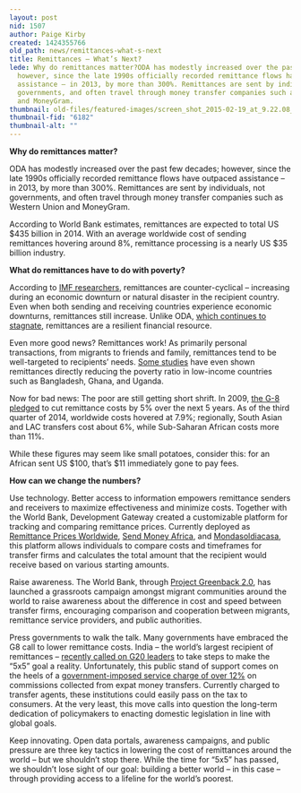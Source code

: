 ```yaml
---
layout: post
nid: 1507
author: Paige Kirby
created: 1424355766
old_path: news/remittances-what-s-next
title: Remittances – What’s Next?
lede: Why do remittances matter?ODA has modestly increased over the past few decades;
  however, since the late 1990s officially recorded remittance flows have outpaced
  assistance – in 2013, by more than 300%. Remittances are sent by individuals, not
  governments, and often travel through money transfer companies such as Western Union
  and MoneyGram.
thumbnail: old-files/featured-images/screen_shot_2015-02-19_at_9.22.08_am.png
thumbnail-fid: "6182"
thumbnail-alt: ""
---
```


**Why do remittances matter?**

ODA has modestly increased over the past few decades; however, since the late 1990s officially recorded remittance flows have outpaced assistance – in 2013, by more than 300%. Remittances are sent by individuals, not governments, and often travel through money transfer companies such as Western Union and MoneyGram.

According to World Bank estimates, remittances are expected to total US $435 billion in 2014. With an average worldwide cost of sending remittances hovering around 8%, remittance processing is a nearly US $35 billion industry.

**What do remittances have to do with poverty?**

According to [IMF researchers](http://www.knomad.org/docs/remittances/Remittances_Vulnerability_in_Developing_Countries.pdf), remittances are counter-cyclical – increasing during an economic downturn or natural disaster in the recipient country. Even when both sending and receiving countries experience economic downturns, remittances still increase. Unlike ODA, [which continues to stagnate](http://www.odi.org/sites/odi.org.uk/files/odi-assets/publications-opinion-files/8901.pdf), remittances are a resilient financial resource.

Even more good news? Remittances work! As primarily personal transactions, from migrants to friends and family, remittances tend to be well-targeted to recipients’ needs. [Some studies](http://www.undp.org/content/dam/undp/library/Poverty%20Reduction/Inclusive%20development/Towards%20Human%20Resilience/Towards_SustainingMDGProgress_Ch4.pdf) have even shown remittances directly reducing the poverty ratio in low-income countries such as Bangladesh, Ghana, and Uganda.

Now for bad news: The poor are still getting short shrift. In 2009, [the G-8 pledged](http://web.worldbank.org/WBSITE/EXTERNAL/TOPICS/EXTFINANCIALSECTOR/0,,contentMDK:22383199~pagePK:210058~piPK:210062~theSitePK:282885,00.html) to cut remittance costs by 5% over the next 5 years. As of the third quarter of 2014, worldwide costs hovered at 7.9%; regionally, South Asian and LAC transfers cost about 6%, while Sub-Saharan African costs more than 11%.

While these figures may seem like small potatoes, consider this: for an African sent US $100, that’s $11 immediately gone to pay fees.

**How can we change the numbers?**

Use technology. Better access to information empowers remittance senders and receivers to maximize effectiveness and minimize costs. Together with the World Bank, Development Gateway created a customizable platform for tracking and comparing remittance prices. Currently deployed as [Remittance Prices Worldwide](http://remittanceprices.worldbank.org/en), [Send Money Africa](http://sendmoneyafrica.worldbank.org/), and [Mondasoldiacasa](http://www.mandasoldiacasa.it/it), this platform allows individuals to compare costs and timeframes for transfer firms and calculates the total amount that the recipient would receive based on various starting amounts.

Raise awareness. The World Bank, through [Project Greenback 2.0](http://remittanceprices.worldbank.org/en/project-greenback-20-remittance-champion-cities), has launched a grassroots campaign amongst migrant communities around the world to raise awareness about the difference in cost and speed between transfer firms, encouraging comparison and cooperation between migrants, remittance service providers, and public authorities.

Press governments to walk the talk. Many governments have embraced the G8 call to lower remittance costs. India – the world’s largest recipient of remittances – [recently called on G20 leaders](http://www.thehindubusinessline.com/industry-and-economy/banking/india-to-press-g20-for-deadline-to-cut-remittance-costs/article6661844.ece) to take steps to make the “5x5” goal a reality. Unfortunately, this public stand of support comes on the heels of a [government-imposed service charge of over 12%](http://www.domain-b.com/finance/banks/20141127_combine.html) on commissions collected from expat money transfers. Currently charged to transfer agents, these institutions could easily pass on the tax to consumers. At the very least, this move calls into question the long-term dedication of policymakers to enacting domestic legislation in line with global goals.

Keep innovating. Open data portals, awareness campaigns, and public pressure are three key tactics in lowering the cost of remittances around the world – but we shouldn’t stop there. While the time for “5x5” has passed, we shouldn’t lose sight of our goal: building a better world – in this case – through providing access to a lifeline for the world’s poorest.
